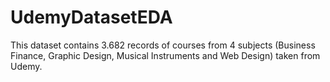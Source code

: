 # UdemyDatasetEDA
This dataset contains 3.682 records of courses from 4 subjects (Business Finance, Graphic Design, Musical Instruments and Web Design) taken from Udemy.
